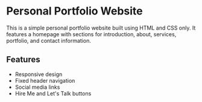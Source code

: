 # Personal Portfolio Website

This is a simple personal portfolio website built using HTML and CSS only. 
It features a homepage with sections for introduction, about, services, portfolio, and contact information.

## Features

- Responsive design
- Fixed header navigation
- Social media links
- Hire Me and Let's Talk buttons

